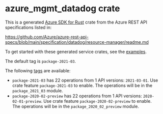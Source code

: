 # azure_mgmt_datadog crate

This is a generated [Azure SDK for Rust](https://github.com/Azure/azure-sdk-for-rust) crate from the Azure REST API specifications listed in:

https://github.com/Azure/azure-rest-api-specs/blob/main/specification/datadog/resource-manager/readme.md

To get started with these generated service crates, see the [examples](https://github.com/Azure/azure-sdk-for-rust/blob/main/services/README.md#examples).

The default tag is `package-2021-03`.

The following [tags](https://github.com/Azure/azure-sdk-for-rust/blob/main/services/tags.md) are available:

- `package-2021-03` has 22 operations from 1 API versions: `2021-03-01`. Use crate feature `package-2021-03` to enable. The operations will be in the `package_2021_03` module.
- `package-2020-02-preview` has 22 operations from 1 API versions: `2020-02-01-preview`. Use crate feature `package-2020-02-preview` to enable. The operations will be in the `package_2020_02_preview` module.